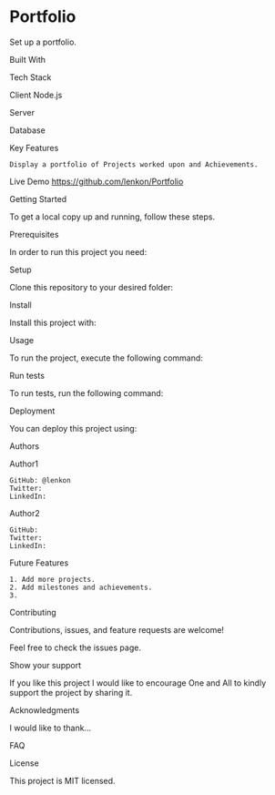 # Portfolio
Set up a portfolio.

Built With

Tech Stack

Client
    Node.js

Server
    
Database

Key Features

    Display a portfolio of Projects worked upon and Achievements.

Live Demo
https://github.com/lenkon/Portfolio

Getting Started

To get a local copy up and running, follow these steps.

Prerequisites

In order to run this project you need:

Setup

Clone this repository to your desired folder:

Install

Install this project with:

Usage

To run the project, execute the following command:

Run tests

To run tests, run the following command:

Deployment

You can deploy this project using:

Authors

Author1

    GitHub: @lenkon
    Twitter: 
    LinkedIn: 

Author2

    GitHub: 
    Twitter:
    LinkedIn:


Future Features

    1. Add more projects.
    2. Add milestones and achievements.
    3.

Contributing

Contributions, issues, and feature requests are welcome!

Feel free to check the issues page.

Show your support

If you like this project I would like to encourage One and All to kindly support the project by sharing it.

Acknowledgments

I would like to thank...

FAQ

License

This project is MIT licensed.